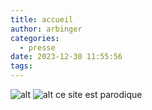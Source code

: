 ```yaml
---
title: accueil
author: arbinger
categories:
  - presse
date: 2023-12-30 11:55:56
tags:
---
```

![alt](https://media.discordapp.net/attachments/1190566105404686383/1190976412488839218/france_nuit_banniere.jpg?ex=65a3c238&is=65914d38&hm=0cd76b6e83154a254ea535ae5be92e6c851eb02b3dc11f2bd0ae747ed224f1a9&=&format=webp&width=675&height=424)
![alt](https://onedrive.live.com/?cid=DA0F559E8142E127&id=DA0F559E8142E127%21106&parId=root&o=OneUp)
ce site est parodique 
